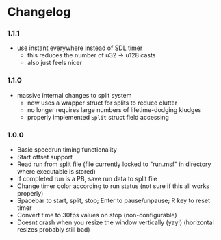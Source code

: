 # Changelog
### 1.1.1
- use instant everywhere instead of SDL timer
	* this reduces the number of u32 -> u128 casts
	* also just feels nicer

### 1.1.0
- massive internal changes to split system
	* now uses a wrapper struct for splits to reduce clutter
	* no longer requires large numbers of lifetime-dodging kludges
	* properly implemented `Split` struct field accessing

### 1.0.0
- Basic speedrun timing functionality
- Start offset support
- Read run from split file (file currently locked to "run.msf" in directory where executable is stored)
- If completed run is a PB, save run data to split file
- Change timer color according to run status (not sure if this all works properly)
- Spacebar to start, split, stop; Enter to pause/unpause; R key to reset timer
- Convert time to 30fps values on stop (non-configurable)
- Doesnt crash when you resize the window vertically (yay!) (horizontal resizes probably still bad)
